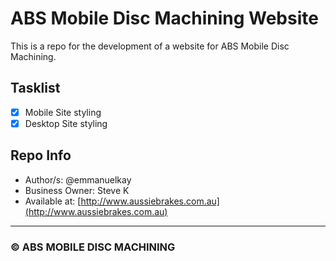 # ABS Mobile Disc Machining Website

This is a repo for the development of a website for ABS Mobile Disc Machining.

## Tasklist

- [x] Mobile Site styling
- [x] Desktop Site styling

## Repo Info

- Author/s: @emmanuelkay
- Business Owner: Steve K
- Available at: [http://www.aussiebrakes.com.au](http://www.aussiebrakes.com.au)

---

### &copy; ABS MOBILE DISC MACHINING
